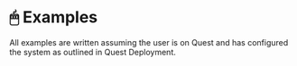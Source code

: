 # 🖱 Examples

All examples are written assuming the user is on Quest and has configured the system as outlined in Quest Deployment.
